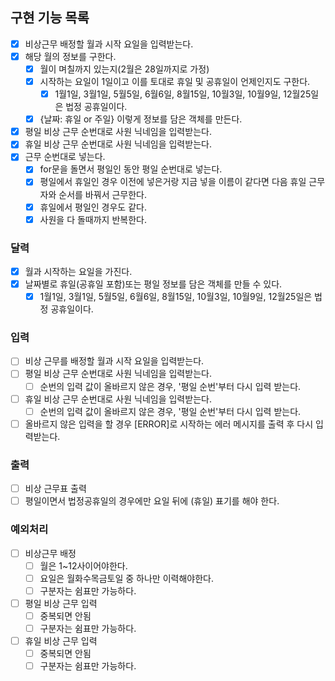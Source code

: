 ## 구현 기능 목록

- [x] 비상근무 배정할 월과 시작 요일을 입력받는다.
- [x] 해당 월의 정보를 구한다.
  - [x] 월이 며칠까지 있는지(2월은 28일까지로 가정)
  - [x] 시작하는 요일이 1일이고 이를 토대로 휴일 및 공휴일이 언제인지도 구한다.
    - [x] 1월1일, 3월1일, 5월5일, 6월6일, 8월15일, 10월3일, 10월9일, 12월25일은 법정 공휴일이다.
  - [x] {날짜: 휴일 or 주일} 이렇게 정보를 담은 객체를 만든다.
- [x] 평일 비상 근무 순번대로 사원 닉네임을 입력받는다.
- [x] 휴일 비상 근무 순번대로 사원 닉네임을 입력받는다.
- [x] 근무 순번대로 넣는다.
  - [x] for문을 돌면서 평일인 동안 평일 순번대로 넣는다.
  - [x] 평일에서 휴일인 경우 이전에 넣은거랑 지금 넣을 이름이 같다면 다음 휴일 근무자와 순서를 바꿔서 근무한다.
  - [x] 휴일에서 평일인 경우도 같다.
  - [x] 사원을 다 돌때까지 반복한다.

### 달력

- [x] 월과 시작하는 요일을 가진다.
- [x] 날짜별로 휴일(공휴일 포함)또는 평일 정보를 담은 객체를 만들 수 있다.
  - [x] 1월1일, 3월1일, 5월5일, 6월6일, 8월15일, 10월3일, 10월9일, 12월25일은 법정 공휴일이다.

### 입력

- [ ] 비상 근무를 배정할 월과 시작 요일을 입력받는다.
- [ ] 평일 비상 근무 순번대로 사원 닉네임을 입력받는다.
  - [ ] 순번의 입력 값이 올바르지 않은 경우, '평일 순번'부터 다시 입력 받는다.
- [ ] 휴일 비상 근무 순번대로 사원 닉네임을 입력받는다.
  - [ ] 순번의 입력 값이 올바르지 않은 경우, '평일 순번'부터 다시 입력 받는다.
- [ ] 올바르지 않은 입력을 할 경우 [ERROR]로 시작하는 에러 메시지를 출력 후 다시 입력받는다.

### 출력

- [ ] 비상 근무표 출력
- [ ] 평일이면서 법정공휴일의 경우에만 요일 뒤에 (휴일) 표기를 해야 한다.

### 예외처리

- [ ] 비상근무 배정
  - [ ] 월은 1~12사이어야한다.
  - [ ] 요일은 월화수목금토일 중 하나만 이력해야한다.
  - [ ] 구분자는 쉼표만 가능하다.
- [ ] 평일 비상 근무 입력
  - [ ] 중복되면 안됨
  - [ ] 구분자는 쉼표만 가능하다.
- [ ] 휴일 비상 근무 입력
  - [ ] 중복되면 안됨
  - [ ] 구분자는 쉼표만 가능하다.

